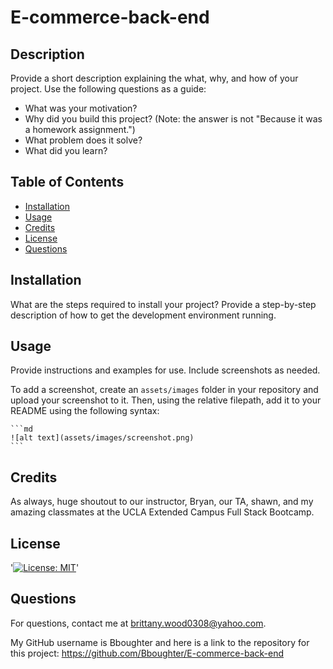 # E-commerce-back-end

## Description

Provide a short description explaining the what, why, and how of your project. Use the following questions as a guide:

- What was your motivation?
- Why did you build this project? (Note: the answer is not "Because it was a homework assignment.")
- What problem does it solve?
- What did you learn?

## Table of Contents 

- [Installation](#installation)
- [Usage](#usage)
- [Credits](#credits)
- [License](#license)
- [Questions](#questions)

## Installation

What are the steps required to install your project? Provide a step-by-step description of how to get the development environment running.

## Usage

Provide instructions and examples for use. Include screenshots as needed.

To add a screenshot, create an `assets/images` folder in your repository and upload your screenshot to it. Then, using the relative filepath, add it to your README using the following syntax:

    ```md
    ![alt text](assets/images/screenshot.png)
    ```

## Credits

As always, huge shoutout to our instructor, Bryan, our TA, shawn, and my amazing classmates at the UCLA Extended Campus Full Stack Bootcamp.

## License

'[![License: MIT](https://img.shields.io/badge/License-MIT-yellow.svg)](https://opensource.org/licenses/MIT)'

## Questions

For questions, contact me at brittany.wood0308@yahoo.com.

My GitHub username is Bboughter and here is a link to the repository for this project: https://github.com/Bboughter/E-commerce-back-end